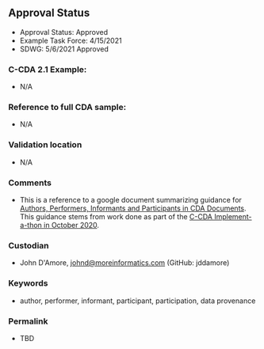 ## Approval Status 

* Approval Status: Approved
* Example Task Force: 4/15/2021
* SDWG: 5/6/2021 Approved

### C-CDA 2.1 Example:

* N/A

### Reference to full CDA sample:

* N/A

### Validation location

* N/A

### Comments
* This is a reference to a google document summarizing guidance for [Authors, Performers, Informants and Participants in CDA Documents](https://docs.google.com/document/d/1RpZyOTgIjGabMvNHiwKqn7yY0VTzB0LAlAqhbuU92Iw/edit). This guidance stems from work done as part of the [C-CDA Implement-a-thon in October 2020](https://confluence.hl7.org/display/IAT/2020.10.21+Virtual+IAT+Track+Agenda). 

### Custodian

* John D'Amore, johnd@moreinformatics.com (GitHub: jddamore)

### Keywords

* author, performer, informant, participant, participation, data provenance 

### Permalink

* TBD

